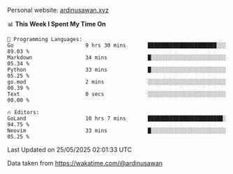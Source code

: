 Personal website: [ardinusawan.xyz](https://ardinusawan.xyz)

<!--START_SECTION:waka-->
📊 **This Week I Spent My Time On** 

```text
💬 Programming Languages: 
Go                       9 hrs 30 mins       ██████████████████████░░░   89.03 % 
Markdown                 34 mins             █░░░░░░░░░░░░░░░░░░░░░░░░   05.34 % 
Python                   33 mins             █░░░░░░░░░░░░░░░░░░░░░░░░   05.25 % 
go.mod                   2 mins              ░░░░░░░░░░░░░░░░░░░░░░░░░   00.39 % 
Text                     0 secs              ░░░░░░░░░░░░░░░░░░░░░░░░░   00.00 % 

🔥 Editors: 
GoLand                   10 hrs 7 mins       ████████████████████████░   94.75 % 
Neovim                   33 mins             █░░░░░░░░░░░░░░░░░░░░░░░░   05.25 % 
```


 Last Updated on 25/05/2025 02:01:33 UTC
<!--END_SECTION:waka-->
Data taken from https://wakatime.com/@ardinusawan
